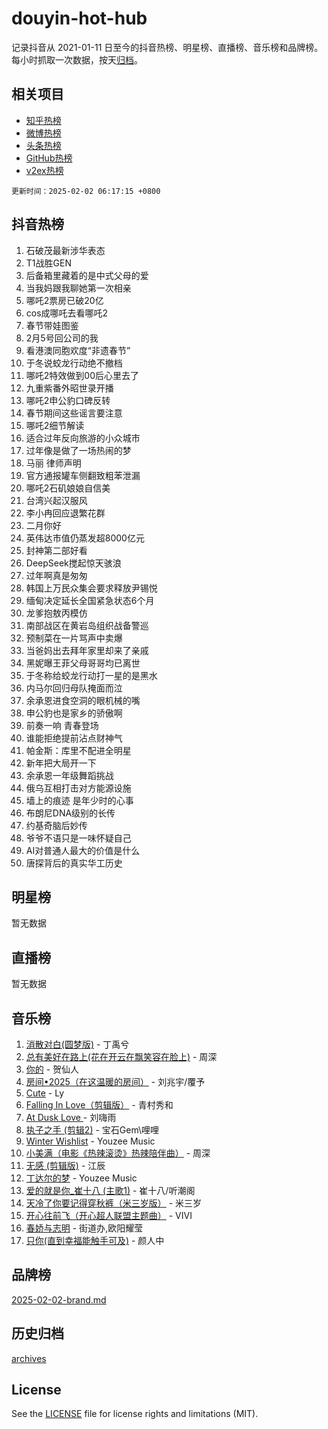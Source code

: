 # douyin-hot-hub

记录抖音从 2021-01-11 日至今的抖音热榜、明星榜、直播榜、音乐榜和品牌榜。每小时抓取一次数据，按天[归档](archives)。

## 相关项目

- [知乎热榜](https://github.com/lonnyzhang423/zhihu-hot-hub)
- [微博热榜](https://github.com/lonnyzhang423/weibo-hot-hub)
- [头条热榜](https://github.com/lonnyzhang423/toutiao-hot-hub)
- [GitHub热榜](https://github.com/lonnyzhang423/github-hot-hub)
- [v2ex热榜](https://github.com/lonnyzhang423/v2ex-hot-hub)


`更新时间：2025-02-02 06:17:15 +0800`

## 抖音热榜

1. 石破茂最新涉华表态
1. T1战胜GEN
1. 后备箱里藏着的是中式父母的爱
1. 当我妈跟我聊她第一次相亲
1. 哪吒2票房已破20亿
1. cos成哪吒去看哪吒2
1. 春节带娃图鉴
1. 2月5号回公司的我
1. 看港澳同胞欢度“非遗春节”
1. 于冬说蛟龙行动绝不撤档
1. 哪吒2特效做到00后心里去了
1. 九重紫番外昭世录开播
1. 哪吒2申公豹口碑反转
1. 春节期间这些谣言要注意
1. 哪吒2细节解读
1. 适合过年反向旅游的小众城市
1. 过年像是做了一场热闹的梦
1. 马丽 律师声明
1. 官方通报罐车侧翻致粗苯泄漏
1. 哪吒2石矶娘娘自信美
1. 台湾兴起汉服风
1. 李小冉回应退繁花群
1. 二月你好
1. 英伟达市值仍蒸发超8000亿元
1. 封神第二部好看
1. DeepSeek搅起惊天骇浪
1. 过年啊真是匆匆
1. 韩国上万民众集会要求释放尹锡悦
1. 缅甸决定延长全国紧急状态6个月
1. 龙爹抱敖丙模仿
1. 南部战区在黄岩岛组织战备警巡
1. 预制菜在一片骂声中卖爆
1. 当爸妈出去拜年家里却来了亲戚
1. 黑妮曝王菲父母哥哥均已离世
1. 于冬称给蛟龙行动打一星的是黑水
1. 内马尔回归母队掩面而泣
1. 余承恩进食空洞的眼机械的嘴
1. 申公豹也是家乡的骄傲啊
1. 前奏一响 青春登场
1. 谁能拒绝提前沾点财神气
1. 帕金斯：库里不配进全明星
1. 新年把大局开一下
1. 余承恩一年级舞蹈挑战
1. 俄乌互相打击对方能源设施
1. 墙上的痕迹 是年少时的心事
1. 布朗尼DNA级别的长传
1. 约基奇脑后妙传
1. 爷爷不语只是一味怀疑自己
1. AI对普通人最大的价值是什么
1. 唐探背后的真实华工历史

## 明星榜

暂无数据

## 直播榜

暂无数据

## 音乐榜

1. [消散对白(圆梦版)](https://sf5-hl-cdn-tos.douyinstatic.com/obj/tos-cn-ve-2774/og4jB5I5IizzoZVAAAzWgBMAsMDWoArfwBOiFs) - 丁禹兮
1. [总有美好在路上(花在开云在飘笑容在脸上)](https://sf5-hl-cdn-tos.douyinstatic.com/obj/tos-cn-ve-2774/oU5u7NwtfBIvaNhoQBszOvAlRiAoiWAVVyBMq4) - 周深
1. [你的](https://sf5-hl-cdn-tos.douyinstatic.com/obj/tos-cn-ve-2774/oYuIeKf42jB7sEV6B2upMdpYAgfrQWj0FeRegh) - 贺仙人
1. [房间•2025（在这温暖的房间）](https://sf5-hl-cdn-tos.douyinstatic.com/obj/tos-cn-ve-2774/oMzJcnT8BgIetASeBfwfEeBQVNfACiCifhfZP7g) - 刘兆宇/覆予
1. [Cute](https://sf5-hl-cdn-tos.douyinstatic.com/obj/tos-cn-ve-2774/o4IbIzHWKAAB4wsS5qMBRiiAlEBGTpQRNfFvuo) - Ly
1. [Falling In Love（剪辑版）](https://sf5-hl-cdn-tos.douyinstatic.com/obj/tos-cn-ve-2774/o8ajpA8zzgBPahbBIO8AcKGBLJezFCRd1wfP9f) - 青村秀和
1. [ At Dusk  Love ](https://sf5-hl-cdn-tos.douyinstatic.com/obj/tos-cn-ve-2774/o8CrpCf5CaYgI4ZrtQgMQAFEfuGqNnRSDQAPBc) - 刘嗨雨
1. [执子之手 (剪辑2)](https://sf5-hl-cdn-tos.douyinstatic.com/obj/tos-cn-ve-2774/oUoZLQjCc31XzqsBnBQUNgeKtYPBcgbFDwtfcu) - 宝石Gem\哩哩
1. [Winter Wishlist](https://sf5-hl-cdn-tos.douyinstatic.com/obj/tos-cn-ve-2774/oIIgUOeamCFCVAzxN6MFRLIBlLGpUqQxeeHrLE) - Youzee Music
1. [小美满（电影《热辣滚烫》热辣陪伴曲）](https://sf5-hl-cdn-tos.douyinstatic.com/obj/tos-cn-ve-2774/o0GAn2lSgfZIDUgtevCGDQYnFg4CwnrBaxbTZL) - 周深
1. [无感 (剪辑版)](https://sf5-hl-cdn-tos.douyinstatic.com/obj/tos-cn-ve-2774/o0eIsUzJBDlQaQFC5OFlgbMEZC1TFYBftOBn6p) - 江辰
1. [丁达尔的梦](https://sf5-hl-cdn-tos.douyinstatic.com/obj/tos-cn-ve-2774/oMU3WirUZBVQkAC9ccG5P2IQirziZM2RTInUY) - Youzee Music
1. [爱的就是你_崔十八 (主歌1)](https://sf5-hl-cdn-tos.douyinstatic.com/obj/tos-cn-ve-2774/oI5BO5DhFZ6UTcNCnZaOCBLtZ7WIMQGfgnXf5E) - 崔十八/听潮阁
1. [天冷了你要记得穿秋裤（米三岁版）](https://sf5-hl-cdn-tos.douyinstatic.com/obj/tos-cn-ve-2774/oQlIwVIDWiZ6BQilAorS7MA0AgCkQDvcZAdm1) - 米三岁
1. [开心往前飞（开心超人联盟主题曲）](https://sf5-hl-cdn-tos.douyinstatic.com/obj/tos-cn-ve-2774/9d8fb7c82cf1421fb93a9fe925275e0a) - VIVI
1. [春娇与志明](https://sf5-hl-cdn-tos.douyinstatic.com/obj/tos-cn-ve-2774/e530d8fceb7044b39707d7f9ff54add1) - 街道办,欧阳耀莹
1. [只你(直到幸福能触手可及)](https://sf5-hl-cdn-tos.douyinstatic.com/obj/tos-cn-ve-2774/o0lBkRDzFTeaVSUz3ZZSCBVtZ5DIMQGfgmEAuE) - 颜人中

## 品牌榜

[2025-02-02-brand.md](archives/2025-02-02-brand.md)

## 历史归档

[archives](archives)

## License

See the [LICENSE](LICENSE) file for license rights and limitations (MIT).
